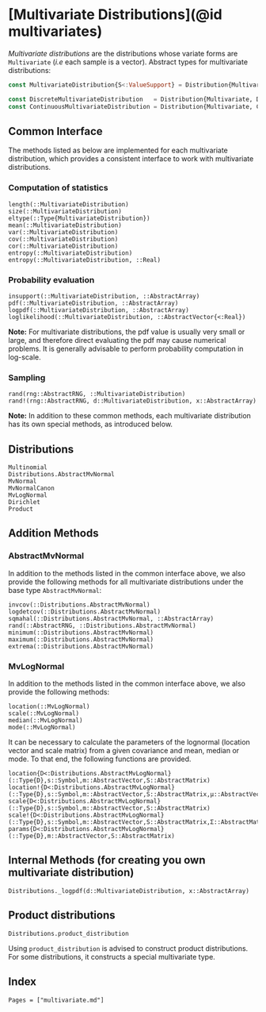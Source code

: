 # [Multivariate Distributions](@id multivariates)

*Multivariate distributions* are the distributions whose variate forms are `Multivariate` (*i.e* each sample is a vector). Abstract types for multivariate distributions:

```julia
const MultivariateDistribution{S<:ValueSupport} = Distribution{Multivariate,S}

const DiscreteMultivariateDistribution   = Distribution{Multivariate, Discrete}
const ContinuousMultivariateDistribution = Distribution{Multivariate, Continuous}
```

## Common Interface

The methods listed as below are implemented for each multivariate distribution, which provides a consistent interface to work with multivariate distributions.

### Computation of statistics

```@docs
length(::MultivariateDistribution)
size(::MultivariateDistribution)
eltype(::Type{MultivariateDistribution})
mean(::MultivariateDistribution)
var(::MultivariateDistribution)
cov(::MultivariateDistribution)
cor(::MultivariateDistribution)
entropy(::MultivariateDistribution)
entropy(::MultivariateDistribution, ::Real)
```

### Probability evaluation

```@docs
insupport(::MultivariateDistribution, ::AbstractArray)
pdf(::MultivariateDistribution, ::AbstractArray)
logpdf(::MultivariateDistribution, ::AbstractArray)
loglikelihood(::MultivariateDistribution, ::AbstractVector{<:Real})
```
**Note:** For multivariate distributions, the pdf value is usually very small or large, and therefore direct evaluating the pdf may cause numerical problems. It is generally advisable to perform probability computation in log-scale.


### Sampling

```@docs
rand(rng::AbstractRNG, ::MultivariateDistribution)
rand!(rng::AbstractRNG, d::MultivariateDistribution, x::AbstractArray)
```

**Note:** In addition to these common methods, each multivariate distribution has its own special methods, as introduced below.


## Distributions

```@docs
Multinomial
Distributions.AbstractMvNormal
MvNormal
MvNormalCanon
MvLogNormal
Dirichlet
Product
```

## Addition Methods

### AbstractMvNormal

In addition to the methods listed in the common interface above, we also provide the following methods for all multivariate distributions under the base type `AbstractMvNormal`:

```@docs
invcov(::Distributions.AbstractMvNormal)
logdetcov(::Distributions.AbstractMvNormal)
sqmahal(::Distributions.AbstractMvNormal, ::AbstractArray)
rand(::AbstractRNG, ::Distributions.AbstractMvNormal)
minimum(::Distributions.AbstractMvNormal)
maximum(::Distributions.AbstractMvNormal)
extrema(::Distributions.AbstractMvNormal)
```

### MvLogNormal

In addition to the methods listed in the common interface above, we also provide the following methods:

```@docs
location(::MvLogNormal)
scale(::MvLogNormal)
median(::MvLogNormal)
mode(::MvLogNormal)
```

It can be necessary to calculate the parameters of the lognormal (location vector and scale matrix) from a given covariance and mean, median or mode. To that end, the following functions are provided.

```@docs
location{D<:Distributions.AbstractMvLogNormal}(::Type{D},s::Symbol,m::AbstractVector,S::AbstractMatrix)
location!{D<:Distributions.AbstractMvLogNormal}(::Type{D},s::Symbol,m::AbstractVector,S::AbstractMatrix,μ::AbstractVector)
scale{D<:Distributions.AbstractMvLogNormal}(::Type{D},s::Symbol,m::AbstractVector,S::AbstractMatrix)
scale!{D<:Distributions.AbstractMvLogNormal}(::Type{D},s::Symbol,m::AbstractVector,S::AbstractMatrix,Σ::AbstractMatrix)
params{D<:Distributions.AbstractMvLogNormal}(::Type{D},m::AbstractVector,S::AbstractMatrix)
```

## Internal Methods (for creating you own multivariate distribution)

```@docs
Distributions._logpdf(d::MultivariateDistribution, x::AbstractArray)
```

## Product distributions

```@docs
Distributions.product_distribution
```

Using `product_distribution` is advised to construct product distributions. 
For some distributions, it constructs a special multivariate type.

## Index

```@index
Pages = ["multivariate.md"]
```
